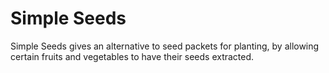 # Simple Seeds

Simple Seeds gives an alternative to seed packets for planting, by allowing certain fruits and vegetables to have their seeds extracted.
